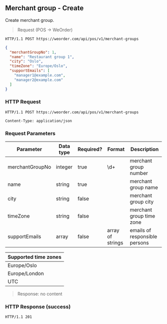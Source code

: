 ## Merchant group - Create

Create merchant group.

> Request (POS -> WeOrder)

```
HTTP/1.1 POST https://weorder.com/api/pos/v1/merchant-groups
```

```json
{
  "merchantGroupNo": 1,
  "name": "Restaurant group 1",
  "city": "Oslo",
  "timeZone": "Europe/Oslo",
  "supportEmails": [
    "manager1@example.com", 
    "manager2@example.com" 
  ]
}
```

### HTTP Request

`HTTP/1.1 POST https://weorder.com/api/pos/v1/merchant-groups`

`Content-Type: application/json`

### Request Parameters

Parameter | Data type | Required? | Format | Description
--------- | --------- | --------- | ------ | -----------
merchantGroupNo | integer | true | \d+ | merchant group number
name | string | true | | merchant group name
city | string | false | | merchant group city
timeZone | string | false | | merchant group time zone
supportEmails | array | false | array of strings | emails of responsible persons

Supported time zones |
-------------------- |
Europe/Oslo |
Europe/London |
UTC |

> Response: no content

### HTTP Response (success)

`HTTP/1.1 201`
